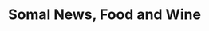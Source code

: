 ---
title: "Somal News, Food and Wine"
url: /chester-le-street/somal-news-food-and-wine/
shop: convenience
---